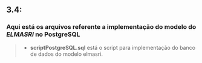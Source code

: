 ## 3.4:
### Aqui está os arquivos referente a implementação do modelo do *ELMASRI* no PostgreSQL

>- **scriptPostgreSQL.sql** está o script para implementação do banco de dados do modelo elmasri.
